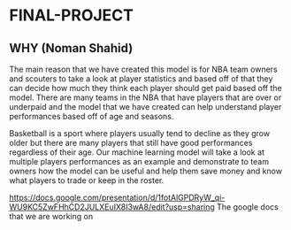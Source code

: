 # FINAL-PROJECT

## WHY (Noman Shahid) 
  The main reason that we have created this model is for NBA team owners and scouters to take a look at player statistics and based off of that they can decide how much they think each player should get paid based off the model. There are many teams in the NBA that have players that are over or underpaid and the model that we have created can help understand player performances based off of age and seasons. 

Basketball is a sport where players usually tend to decline as they grow older but there are many players that still have good performances regardless of their age. Our machine learning model will take a look at multiple players performances as an example and demonstrate to team owners how the model can be useful and help them save money and know what players to trade or keep in the roster.

https://docs.google.com/presentation/d/1fotAlGPDRyW_qi-WU9KC5ZwFHhCD2JULXEuIX8I3wA8/edit?usp=sharing The google docs that we are working on 
